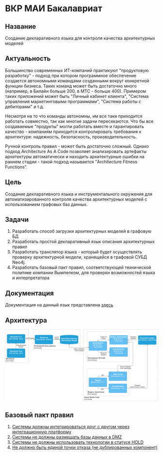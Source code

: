 # ВКР МАИ Бакалавриат

## Название

Создание декларативного языка для контроля качества архитектурных моделей

## Актуальность

Большинство современных ИТ-компаний практикуют "продуктовую разработку" - подход при котором программное обеспечение создается автономными командами созданными вокруг конкретной функции бизнеса. Таких команд может быть достаточно много (например, в Билайн больше 200, в МТС - больше 400). Примером таких приложений может быть "Личный кабинет клиента", "Система управления маркетинговыми программами", "Система работы с дебиторами" и т.д.

Несмотря на то что команды автономны, им все таки приходится работать совместно, так как многие задачи пересекаются. Что бы все создаваемые "продукты" могли работать вместе и гарантировать качество - компаниям приходится контролировать требования к архитектуре: надежность, безопасность, производительность.

Ручной контроль правил - может быть достаточно сложный. Однако подход Architecture As A Code позволяет анализировать артефакты архитектуры автоматически и находить архитектурные ошибки на раннем стадии - такой подход называется "Architecture Fitness Functions".

## Цель

Создание декларативного языка и инструментального окружения для автоматизированного контроля качества архитектурных моделей с использованием графовых баз данных.

## Задачи

1. Разработать способ загрузки архитектурных моделей в графовую БД
2. Разработать простой декларативный язык описания архитектурных правил
3. Разработать транслятор языка - который будет осуществлять проверку архитектурной модели, хранящейся в графовой СУБД Neo4j.
4. Разработать базовый пакт правил, соответствующей технической политике компании Вымпелком, для проверки возможностей языка и интерпретатора

## Документация

Документация на данный язык представлена [здесь](/language/doc/language.md)

## Архитектура

![C4](/language/doc/Arch.png)

## Базовый пакт правил

1. [Системы должны интегрироваться друг с другом через интеграционную платформу](examples/IntegrationPlatform/input.arch)
2. [Системы не должны размещать базы данных в DMZ](examples/DMZ/input.arch)
3. [Системы не должны использовать технологии в статусе HOLD](examples/Hold/input.arch)
4. [Не должно быть единой точки отказа (не дублированных компонент)](examples/Articulation/input.arch)
